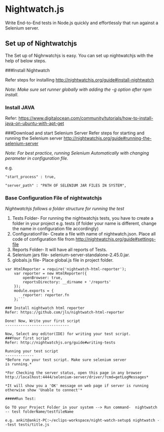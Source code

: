Nightwatch.js
==================
Write End-to-End tests in Node.js quickly and effortlessly that run against a Selenium server.

Set up of Nightwatchjs
---------------------------------------
The Set up of Nighrwatchjs is easy. You can set up nightwatchjs with the help of below steps.

###Install Nightwatch

Refer steps for installing http://nightwatchjs.org/guide#install-nightwatch

*Note: Make sure set runner globally with adding the -g option after npm install.*

### Install JAVA

Refer: https://www.digitalocean.com/community/tutorials/how-to-install-java-on-ubuntu-with-apt-get

###Download and start Selenium Server
Refer steps for starting and running the Selenium server http://nightwatchjs.org/guide#running-the-selenium-server

*Note: For best practice, running Selenium Automatically with changing perameter in configuration file.*

e.g.

    "start_process" : true,

    "server_path" : "PATH OF SELENIUM JAR FILES IN SYSTEM",

### Base Configuration File of nightwatchjs
*Nightwatchjs follows a folder structure for running the test*
1. Tests Folder- For running the nightwatchjs tests, you have to create a folder in your project e.g. tests (if folder your name is different, change the name in configuration file accordingly)
2. ConfigurationFile- Create a file with name of nightwatch.json. Place all code of configuration file from http://nightwatchjs.org/guide#settings-file
3. Reports Folder- It will have all reports of Tests.
4. Selenium jars file-  selenium-server-standalone-2.45.0.jar.
5. globals.js file- Place global.js file in project folder.

```
var HtmlReporter = require('nightwatch-html-reporter');
	var reporter = new HtmlReporter({
	    openBrowser: true,
	    reportsDirectory: __dirname + '/reports'
	});
	module.exports = {
	    reporter: reporter.fn
	};```

### Install nightwatch html reporter
Refer: https://github.com/jls/nightwatch-html-reporter

Done! Now, Write your first script
-----------------------------

Now, Select any editor(IDE) for writing your test script.
###Your first script
Refer: http://nightwatchjs.org/guide#writing-tests

Running your test script
-------------
*Before run your test script. Make sure selenium server
is running.*

*For Checking the server status, open this page in any browser
http://localhost:4444/selenium-server/driver/?cmd=getLogMessages*

*It will show you a 'OK' message on web page if server is running otherwise show 'Unable to connect'*

#####Run Test: 

Go TO your Project Folder in your system --> Run command-  nightwatch -- test folderName/testfileName

e.g. ankit@ankit-PC:~/eclips-workspace/night-watch-setup$ nightwatch --test tests/title.js
